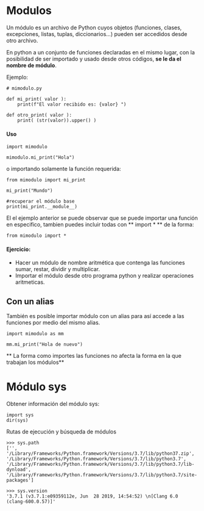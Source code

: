 # Modulos
Un módulo es un archivo de Python cuyos objetos (funciones, clases, excepciones, listas, tuplas, diccionarios...) pueden ser accedidos desde otro archivo.

En python a un conjunto de funciones declaradas en el mismo lugar, con la posibilidad de ser importado y usado desde otros códigos, **se le da el nombre de módulo**.

Ejemplo:


```
# mimodulo.py

def mi_print( valor ):
    print(f"El valor recibido es: {valor} ")

def otro_print( valor ):
    print( (str(valor)).upper() )

```

#### Uso

```
import mimodulo

mimodulo.mi_print("Hola")
```

o importando solamente la función requerida:

```
from mimodulo import mi_print

mi_print("Mundo")

#recuperar el módulo base
print(mi_print.__module__)

```

El el ejemplo anterior se puede observar que se puede importar una función en especifico, tambien puedes incluir todas con ** import \* ** de la forma:

```
from mimodulo import *
```
#### Ejercicio:
- Hacer un módulo de nombre aritmética que contenga las funciones sumar, restar, dividir y multiplicar.
- Importar el módulo desde otro programa python y realizar operaciones aritmeticas.

## Con un alias
También es posible importar módulo con un alias para así accede a las funciones por medio del mismo alias.

```
import mimodulo as mm

mm.mi_print("Hola de nuevo")
```


** La forma como importes las funciones no afecta la forma en la que  trabajan los módulos**


# Módulo sys

Obtener información del  módulo sys:
```
import sys
dir(sys)

```

Rutas de ejecución y búsqueda de módulos

```
>>> sys.path
['',
'/Library/Frameworks/Python.framework/Versions/3.7/lib/python37.zip',
'/Library/Frameworks/Python.framework/Versions/3.7/lib/python3.7',
'/Library/Frameworks/Python.framework/Versions/3.7/lib/python3.7/lib-dynload',
'/Library/Frameworks/Python.framework/Versions/3.7/lib/python3.7/site-packages']

```



```
>>> sys.version
'3.7.1 (v3.7.1:e09359112e, Jun  28 2019, 14:54:52) \n[Clang 6.0 (clang-600.0.57)]'
```
